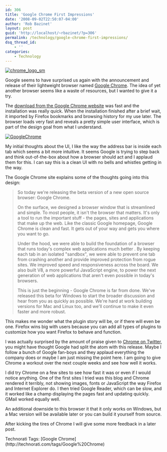 ```yaml
---
id: 306
title: 'Google Chrome First Impressions'
date: '2008-09-02T22:50:07-04:00'
author: 'Rob Bazinet'
layout: post
guid: 'http://localhost/~rbazinet/?p=306'
permalink: /technology/google-chrome-first-impressions/
dsq_thread_id:
    - ''
categories:
    - Technology
---
```


[![chrome_logo_sm](http://accidentaltechnologist.com/files/media/image/WindowsLiveWriter/GoogleChromeFirstImpressions_1085B/chrome_logo_sm_thumb.jpg)](http://accidentaltechnologist.com/files/media/image/WindowsLiveWriter/GoogleChromeFirstImpressions_1085B/chrome_logo_sm_2.jpg)

Google seems to have surprised us again with the announcement and release of their lightweight browser named [Google Chrome](http://www.google.com/chrome/intl/en/features.html). The idea of yet another browser seems like a waste of resources, but I wanted to give it a try.

The [download from the Google Chrome website](http://www.google.com/chrome/?hl=en) was fast and the installation was really quick. When the installation finished after a brief wait, it imported by Firefox bookmarks and browsing history for my use later. The browser loads very fast and reveals a pretty simple user interface, which is part of the design goal from what I understand.

[![GoogleChrome](http://accidentaltechnologist.com/files/media/image/WindowsLiveWriter/GoogleChromeFirstImpressions_1085B/GoogleChrome_thumb.jpg)](http://accidentaltechnologist.com/files/media/image/WindowsLiveWriter/GoogleChromeFirstImpressions_1085B/GoogleChrome_2.jpg)

My initial thoughts about the UI, I like the way the address bar is inside each tab which seems a bit more intuitive. It seems Google is trying to step back and think out-of-the-box about how a browser should act and I applaud them for this. I can say this is a clean UI with no bells and whistles getting in the way.

The Google Chrome site explains some of the thoughts going into this design:

> So today we're releasing the beta version of a new open source browser: Google Chrome.
> 
> On the surface, we designed a browser window that is streamlined and simple. To most people, it isn't the browser that matters. It's only a tool to run the important stuff - the pages, sites and applications that make up the web. Like the classic Google homepage, Google Chrome is clean and fast. It gets out of your way and gets you where you want to go.
> 
> Under the hood, we were able to build the foundation of a browser that runs today's complex web applications much better . By keeping each tab in an isolated "sandbox", we were able to prevent one tab from crashing another and provide improved protection from rogue sites. We improved speed and responsiveness across the board. We also built V8, a more powerful JavaScript engine, to power the next generation of web applications that aren't even possible in today's browsers.
> 
> This is just the beginning - Google Chrome is far from done. We've released this beta for Windows to start the broader discussion and hear from you as quickly as possible. We're hard at work building versions for Mac and Linux too, and we'll continue to make it even faster and more robust.

This makes me wonder what the plugin story will be, or if there will even be one. Firefox wins big with users because you can add all types of plugins to customize how you want Firefox to behave and function.

I was actually surprised by the amount of praise given to [Chrome on Twitter](http://search.twitter.com/search?q=Chrome), you might have thought Google had split the atom with this release. Maybe I follow a bunch of Google fan-boys and they applaud everything the company does or maybe I am just missing the point here. I am going to give Chrome a workout over the next couple weeks and see how well it works.

I did try Chrome on a few sites to see how fast it was or even if I would notice anything. One of the first sites I tried was this blog and Chrome rendered it terribly, not showing images, fonts or JavaScript the way Firefox and Internet Explorer do. I then tried Google Reader, which can be slow, and it worked like a champ displaying the pages fast and updating quickly. GMail worked equally well.

An additional downside to this browser it that it only works on Windows, but a Mac version will be available later or you can build it yourself from source.

After kicking the tires of Chrome I will give some more feedback in a later post.

<div class="wlWriterSmartContent" id="scid:0767317B-992E-4b12-91E0-4F059A8CECA8:3883a6fa-34c4-4db8-b21e-798781c45c89" style="padding-right: 0px; display: inline; padding-left: 0px; padding-bottom: 0px; margin: 0px; padding-top: 0px">Technorati Tags: [Google Chrome](http://technorati.com/tags/Google%20Chrome)</div>